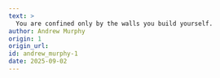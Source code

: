 ```yaml
---
text: >
  You are confined only by the walls you build yourself.
author: Andrew Murphy
origin: 1
origin_url:
id: andrew_murphy-1
date: 2025-09-02 
---
```

